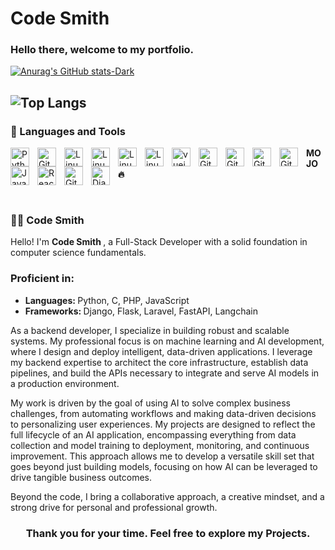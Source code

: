 # <h1> Code Smith </h1>


<h3> Hello there, welcome to my portfolio.</h3>

[![Anurag's GitHub stats-Dark](https://github-readme-stats.vercel.app/api?username=Code5mith&show_icons=true&theme=tokyonight#gh-dark-mode-only)](https://github.com/anuraghazra/github-readme-stats#gh-dark-mode-only) 

![Top Langs](https://github-readme-stats.vercel.app/api/top-langs/?username=Code5mith&layout=compact&theme=tokyonight)
---

### 🧰 Languages and Tools
<p></p>

<img align="left" alt="Python" width="30px" style="padding-right:10px;" src="https://cdn.jsdelivr.net/gh/devicons/devicon/icons/python/python-plain.svg" />
<img align="left" alt="Git" width="30px" style="padding-right:10px;" src="https://cdn.jsdelivr.net/gh/devicons/devicon/icons/git/git-original.svg" />
<img align="left" alt="Linux" width="30px" style="padding-right:10px;" src="https://cdn.jsdelivr.net/gh/devicons/devicon/icons/linux/linux-original.svg" />
<img align="left" alt="Linux" width="30px" style="padding-right:10px;" src="https://cdn.jsdelivr.net/gh/devicons/devicon@latest/icons/php/php-original.svg" />
<img align="left" alt="Linux" width="30px" style="padding-right:10px;" src="https://cdn.jsdelivr.net/gh/devicons/devicon@latest/icons/laravel/laravel-original.svg" />
<img align="left" alt="Linux" width="30px" style="padding-right:10px;" src="https://cdn.jsdelivr.net/gh/devicons/devicon@latest/icons/docker/docker-plain.svg" />

<img align="left" alt="vuejs" width="30px" style="padding-right:10px;" src="https://cdn.jsdelivr.net/gh/devicons/devicon@latest/icons/go/go-original-wordmark.svg"/>
<img align="left" alt="GitHub" width="30px" style="padding-right:10px;" src="https://cdn.jsdelivr.net/gh/devicons/devicon/icons/tensorflow/tensorflow-original.svg" />
<img align="left" alt="GitHub" width="30px" style="padding-right:10px;" src="https://cdn.jsdelivr.net/gh/devicons/devicon/icons/numpy/numpy-original.svg" />
<img align="left" alt="GitHub" width="30px" style="padding-right:10px;" src="https://cdn.jsdelivr.net/gh/devicons/devicon/icons/pytorch/pytorch-original.svg" />
<img align="left" alt="GitHub" width="30px" style="padding-right:10px;" src="https://cdn.jsdelivr.net/gh/devicons/devicon/icons/pandas/pandas-original.svg" />

<img align="left" alt="JavaScript" width="30px" style="padding-right:10px;" src="https://cdn.jsdelivr.net/gh/devicons/devicon/icons/javascript/javascript-plain.svg" />
<img align="left" alt="React" width="30px" style="padding-right:10px;" src="https://cdn.jsdelivr.net/gh/devicons/devicon/icons/react/react-original.svg" />
<img align="left" alt="GitHub" width="30px" style="padding-right:10px;" src="https://cdn.jsdelivr.net/gh/devicons/devicon/icons/github/github-original.svg" />
<img align="left" alt="Django" width="30px" style="padding-right:10px;" src="https://cdn.jsdelivr.net/gh/devicons/devicon/icons/django/django-plain.svg" />
<p><strong>MOJO 🔥</strong></p>

<br />
<p></p> 
   
 <summary><h3>👨‍💻 Code Smith</h3></summary>
 
Hello! I'm <b> Code Smith </b> , a Full-Stack Developer with a solid foundation in computer science fundamentals.

<h3> Proficient in: </h3>
<ul>
   <li> <b> Languages: </b> Python, C, PHP, JavaScript </li>
   <li> <b> Frameworks: </b> Django, Flask, Laravel, FastAPI, Langchain </li>
</ul>

As a backend developer, I specialize in building robust and scalable systems. My professional focus is on machine learning and AI development, where I design and deploy intelligent, data-driven applications. I leverage my backend expertise to architect the core infrastructure, establish data pipelines, and build the APIs necessary to integrate and serve AI models in a production environment.

My work is driven by the goal of using AI to solve complex business challenges, from automating workflows and making data-driven decisions to personalizing user experiences. My projects are designed to reflect the full lifecycle of an AI application, encompassing everything from data collection and model training to deployment, monitoring, and continuous improvement. This approach allows me to develop a versatile skill set that goes beyond just building models, focusing on how AI can be leveraged to drive tangible business outcomes.

Beyond the code, I bring a collaborative approach, a creative mindset, and a strong drive for personal and professional growth.

<h3 align="center">Thank you for your time. Feel free to explore my Projects.</h3>
  
